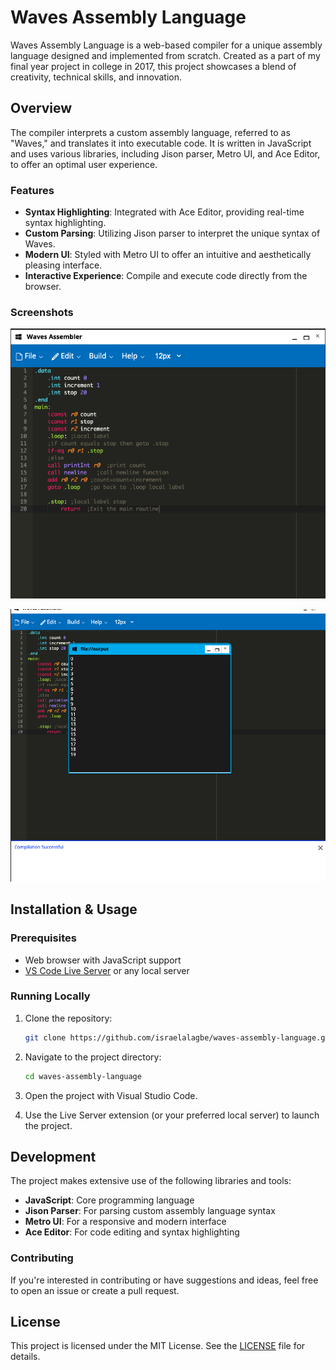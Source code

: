 # Waves Assembly Language

Waves Assembly Language is a web-based compiler for a unique assembly language designed and implemented from scratch. Created as a part of my final year project in college in 2017, this project showcases a blend of creativity, technical skills, and innovation.

## Overview

The compiler interprets a custom assembly language, referred to as "Waves," and translates it into executable code. It is written in JavaScript and uses various libraries, including Jison parser, Metro UI, and Ace Editor, to offer an optimal user experience.

### Features

- **Syntax Highlighting**: Integrated with Ace Editor, providing real-time syntax highlighting.
- **Custom Parsing**: Utilizing Jison parser to interpret the unique syntax of Waves.
- **Modern UI**: Styled with Metro UI to offer an intuitive and aesthetically pleasing interface.
- **Interactive Experience**: Compile and execute code directly from the browser.

### Screenshots
![Code Editor Screen](/screenshots/editor.png "Code Editor Screen")


![Output Screen](/screenshots/output.png "Output Screen")


## Installation & Usage

### Prerequisites

- Web browser with JavaScript support
- [VS Code Live Server](https://marketplace.visualstudio.com/items?itemName=ritwickdey.LiveServer) or any local server

### Running Locally

1. Clone the repository:
   ```sh
   git clone https://github.com/israelalagbe/waves-assembly-language.git
   ```

2. Navigate to the project directory:
   ```sh
   cd waves-assembly-language
   ```

3. Open the project with Visual Studio Code.

4. Use the Live Server extension (or your preferred local server) to launch the project.

## Development

The project makes extensive use of the following libraries and tools:

- **JavaScript**: Core programming language
- **Jison Parser**: For parsing custom assembly language syntax
- **Metro UI**: For a responsive and modern interface
- **Ace Editor**: For code editing and syntax highlighting

### Contributing

If you're interested in contributing or have suggestions and ideas, feel free to open an issue or create a pull request.

## License

This project is licensed under the MIT License. See the [LICENSE](LICENSE) file for details.
